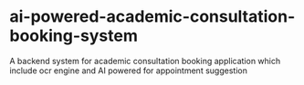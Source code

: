 # ai-powered-academic-consultation-booking-system
A backend system for academic consultation booking application which include ocr engine and AI powered for appointment suggestion
